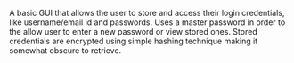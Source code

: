 A basic GUI that allows the user to store and access their login credentials, like username/email id and passwords. 
Uses a master password in order to the allow user to enter a new password or view stored ones. 
Stored credentials are encrypted using simple hashing technique making it somewhat obscure to retrieve. 